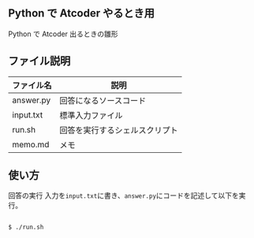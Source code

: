 ## Python で Atcoder やるとき用

Python で Atcoder 出るときの雛形

## ファイル説明

| ファイル名 | 説明                           |
| ---------- | ------------------------------ |
| answer.py  | 回答になるソースコード         |
| input.txt  | 標準入力ファイル               |
| run.sh     | 回答を実行するシェルスクリプト |
| memo.md    | メモ                           |

## 使い方

回答の実行
入力を`input.txt`に書き、`answer.py`にコードを記述して以下を実行。

```bash

$ ./run.sh

```
